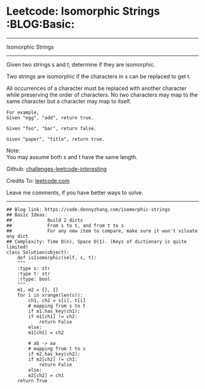 
# Leetcode: Isomorphic Strings     :BLOG:Basic:

---

Isomorphic Strings  

---

Given two strings s and t, determine if they are isomorphic.  

Two strings are isomorphic if the characters in s can be replaced to get t.  

All occurrences of a character must be replaced with another character while preserving the order of characters. No two characters may map to the same character but a character may map to itself.  

    For example,
    Given "egg", "add", return true.
    
    Given "foo", "bar", return false.
    
    Given "paper", "title", return true.

Note:  
You may assume both s and t have the same length.  

Github: [challenges-leetcode-interesting](https://github.com/DennyZhang/challenges-leetcode-interesting/tree/master/isomorphic-strings)  

Credits To: [leetcode.com](https://leetcode.com/problems/isomorphic-strings/description/)  

Leave me comments, if you have better ways to solve.  

---

    ## Blog link: https://code.dennyzhang.com/isomorphic-strings
    ## Basic Ideas:
    ##             Build 2 dicts
    ##             From s to t, and from t to s
    ##             For any new item to compare, make sure it won't viloate any dict
    ## Complexity: Time O(n), Space O(1). (Keys of dictionary is quite limited)
    class Solution(object):
        def isIsomorphic(self, s, t):
    	"""
    	:type s: str
    	:type t: str
    	:rtype: bool
    	"""
    	m1, m2 = {}, {}
    	for i in xrange(len(s)):
    	    ch1, ch2 = s[i], t[i]
    	    # mapping from s to t
    	    if m1.has_key(ch1):
    		if m1[ch1] != ch2:
    		    return False
    	    else:
    		m1[ch1] = ch2
    
    	    # ab -> aa
    	    # mapping from t to s
    	    if m2.has_key(ch2):
    		if m2[ch2] != ch1:
    		    return False
    	    else:
    		m2[ch2] = ch1
    	return True

